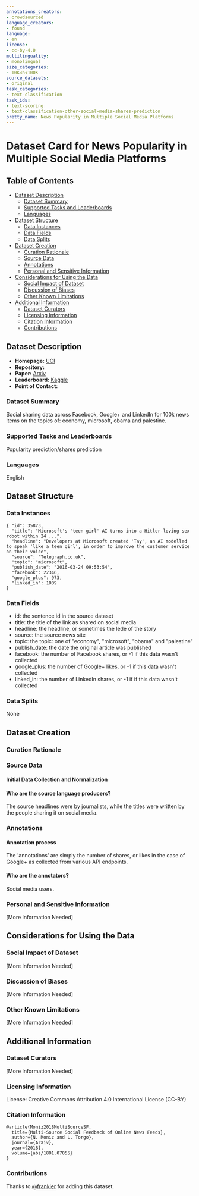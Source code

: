 ```yaml
---
annotations_creators:
- crowdsourced
language_creators:
- found
language:
- en
license:
- cc-by-4.0
multilinguality:
- monolingual
size_categories:
- 10K<n<100K
source_datasets:
- original
task_categories:
- text-classification
task_ids:
- text-scoring
- text-classification-other-social-media-shares-prediction
pretty_name: News Popularity in Multiple Social Media Platforms
---
```


# Dataset Card for News Popularity in Multiple Social Media Platforms

## Table of Contents
- [Dataset Description](#dataset-description)
  - [Dataset Summary](#dataset-summary)
  - [Supported Tasks and Leaderboards](#supported-tasks-and-leaderboards)
  - [Languages](#languages)
- [Dataset Structure](#dataset-structure)
  - [Data Instances](#data-instances)
  - [Data Fields](#data-fields)
  - [Data Splits](#data-splits)
- [Dataset Creation](#dataset-creation)
  - [Curation Rationale](#curation-rationale)
  - [Source Data](#source-data)
  - [Annotations](#annotations)
  - [Personal and Sensitive Information](#personal-and-sensitive-information)
- [Considerations for Using the Data](#considerations-for-using-the-data)
  - [Social Impact of Dataset](#social-impact-of-dataset)
  - [Discussion of Biases](#discussion-of-biases)
  - [Other Known Limitations](#other-known-limitations)
- [Additional Information](#additional-information)
  - [Dataset Curators](#dataset-curators)
  - [Licensing Information](#licensing-information)
  - [Citation Information](#citation-information)
  - [Contributions](#contributions)

## Dataset Description

- **Homepage:** [UCI](https://archive.ics.uci.edu/ml/datasets/News+Popularity+in+Multiple+Social+Media+Platforms)
- **Repository:**
- **Paper:** [Arxiv](https://arxiv.org/abs/1801.07055)
- **Leaderboard:** [Kaggle](https://www.kaggle.com/nikhiljohnk/news-popularity-in-multiple-social-media-platforms/code)
- **Point of Contact:**

### Dataset Summary

Social sharing data across Facebook, Google+ and LinkedIn for 100k news items on the topics of: economy, microsoft, obama and palestine.

### Supported Tasks and Leaderboards

Popularity prediction/shares prediction

### Languages

English

## Dataset Structure

### Data Instances

```
{ "id": 35873,
  "title": "Microsoft's 'teen girl' AI turns into a Hitler-loving sex robot within 24 ...",
  "headline": "Developers at Microsoft created 'Tay', an AI modelled to speak 'like a teen girl', in order to improve the customer service on their voice",
  "source": "Telegraph.co.uk",
  "topic": "microsoft",
  "publish_date": "2016-03-24 09:53:54",
  "facebook": 22346,
  "google_plus": 973,
  "linked_in": 1009
}
```

### Data Fields

- id: the sentence id in the source dataset
- title: the title of the link as shared on social media
- headline: the headline, or sometimes the lede of the story
- source: the source news site
- topic: the topic: one of "economy", "microsoft", "obama" and "palestine"
- publish_date: the date the original article was published
- facebook: the number of Facebook shares, or -1 if this data wasn't collected
- google_plus: the number of Google+ likes, or -1 if this data wasn't collected
- linked_in: the number of LinkedIn shares, or -1 if if this data wasn't collected

### Data Splits

None

## Dataset Creation

### Curation Rationale

### Source Data

#### Initial Data Collection and Normalization

#### Who are the source language producers?

The source headlines were by journalists, while the titles were written by the
people sharing it on social media.

### Annotations

#### Annotation process

The 'annotations' are simply the number of shares, or likes in the case of
Google+ as collected from various API endpoints.

#### Who are the annotators?

Social media users.

### Personal and Sensitive Information

[More Information Needed]

## Considerations for Using the Data

### Social Impact of Dataset

[More Information Needed]

### Discussion of Biases

[More Information Needed]

### Other Known Limitations

[More Information Needed]

## Additional Information

### Dataset Curators

[More Information Needed]

### Licensing Information

License: Creative Commons Attribution 4.0 International License (CC-BY)

### Citation Information

```
@article{Moniz2018MultiSourceSF,
  title={Multi-Source Social Feedback of Online News Feeds},
  author={N. Moniz and L. Torgo},
  journal={ArXiv},
  year={2018},
  volume={abs/1801.07055}
}
```

### Contributions

Thanks to [@frankier](https://github.com/frankier) for adding this dataset.

